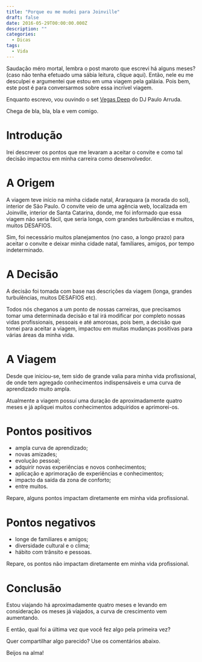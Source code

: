 ```yaml
---
title: "Porque eu me mudei para Joinville"
draft: false
date: 2016-05-29T00:00:00.000Z
description: ""
categories:
  - Dicas
tags:
  - Vida
---
```


Saudação méro mortal, lembra o post maroto que escrevi há alguns meses? (caso não tenha efetuado uma sábia leitura, clique aqui). Então, nele eu me desculpei e argumentei que estou em uma viagem pela galáxia. Pois bem, este post é para conversarmos sobre essa incrível viagem.

Enquanto escrevo, vou ouvindo o set [Vegas Deep](https://www.youtube.com/watch?v=v0X_tOCY_yQ) do DJ Paulo Arruda.

Chega de bla, bla, bla e vem comigo.

# Introdução

Irei descrever os pontos que me levaram a aceitar o convite e como tal decisão impactou em minha carreira como desenvolvedor.

# A Origem

A viagem teve início na minha cidade natal, Araraquara (a morada do sol), interior de São Paulo. O convite veio de uma agência web, localizada em Joinville, interior de Santa Catarina, donde, me foi informado que essa viagem não seria fácil, que seria longa, com grandes turbulências e muitos, muitos DESAFIOS.

Sim, foi necessário muitos planejamentos (no caso, a longo prazo) para aceitar o convite e deixar minha cidade natal, famíliares, amigos, por tempo indeterminado.

# A Decisão

A decisão foi tomada com base nas descrições da viagem (longa, grandes turbulências, muitos DESAFIOS etc).

Todos nós cheganos a um ponto de nossas carreiras, que precisamos tomar uma determinada decisão e tal irá modificar por completo nossas vidas profissionais, pessoais e até amorosas, pois bem, a decisão que tomei para aceitar a viagem, impactou em muitas mudanças positivas para várias áreas da minha vida.

# A Viagem

Desde que iniciou-se, tem sido de grande valia para minha vida profissional, de onde tem agregado conhecimentos indispensáveis e uma curva de aprendizado muito ampla.

Atualmente a viagem possuí uma duração de aproximadamente quatro meses e já apliquei muitos conhecimentos adquiridos e aprimorei-os.

# Pontos positivos

- ampla curva de aprendizado;
- novas amizades;
- evolução pessoal;
- adquirir novas experiências e novos conhecimentos;
- aplicação e aprimoração de experiências e conhecimentos;
- impacto da saída da zona de conforto;
- entre muitos.

Repare, alguns pontos impactam diretamente em minha vida profissional.

# Pontos negativos

- longe de familiares e amigos;
- diversidade cultural e o clima;
- hábito com trânsito e pessoas.

Repare, os pontos não impactam diretamente em minha vida profissional.

# Conclusão

Estou viajando há aproximadamente quatro meses e levando em consideração os meses já viajados, a curva de crescimento vem aumentando.

E então, qual foi a última vez que você fez algo pela primeira vez?

Quer compartilhar algo parecido? Use os comentários abaixo.

Beijos na alma!